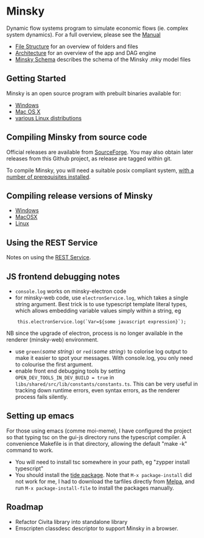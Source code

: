 # Minsky

Dynamic flow systems program to simulate economic flows (ie. complex system dynamics).
For a full overview, please see the [Manual](http://minsky.sf.net/manual/minsky.html)

- [File Structure](File%20structure.md) for an overview of folders and files
- [Architecture](Architecture.md) for an overview of the app and DAG engine
- [Minsky Schema](githubdocs/schema.md) describes the schema of the Minsky .mky model files

## Getting Started

Minsky is an open source program with prebuilt binaries available for:
- [Windows](https://sourceforge.net/projects/minsky/files/Windows%20Binaries/)
- [Mac OS X](https://sourceforge.net/projects/minsky/files/Mac%20Binaries/)
- [various Linux distributions](https://build.opensuse.org/package/show/home:hpcoder1/minsky)

## Compiling Minsky from source code

Official releases are available from [SourceForge](https://sourceforge.net/projects/minsky/files/Sources/). You may also obtain later releases from this Github project, as release are tagged within git.

To compile Minsky, you will need a suitable posix compliant system, [with a number of prerequisites installed](Compiling.md).

## Compiling release versions of Minsky

- [Windows](githubdocs/WindowsRelease.md)
- [MacOSX](githubdocs/MacRelease.md)
- [Linux](githubdocs/LinuxRelease.md)

## Using the REST Service

Notes on using the [REST Service](RESTService.md).

## JS frontend debugging notes

- `console.log` works on minsky-electron code
- for minsky-web code, use `electronService.log`, which takes a single string argument. Best trick is to use typescript template literal types, which allows embedding variable values simply within a string, eg
~~~
    this.electronService.log(`Var=${some javascript expression}`);
~~~
NB since the upgrade of electron, process is no longer available in the renderer (minsky-web) environment.
- use `green(`*some string*`)` or `red(`*some string*`)` to colorise log output to make it easier to spot your messages. With console.log, you only need to colourise the first argument.
- enable front end debugging tools by setting `OPEN_DEV_TOOLS_IN_DEV_BUILD = true` in `libs/shared/src/lib/constants/constants.ts`. This can be very useful in tracking down runtime errors, even syntax errors, as the renderer process fails silently.

## Setting up emacs

For those using emacs (comme moi-meme), I have configured the project so that typing tsc on the gui-js directory runs the typescript compiler. A convenience Makefile is in that directory, allowing the default "make -k" command to work.

- You will need to install tsc somewhere in your path, eg "zypper install typescript"
- You should install the [tide package](https://github.com/ananthakumaran/tide/). Note that `M-x package-install` did not work for me, I had to download the tarfiles directly from [Melpa](https://melpa.org/), and run `M-x package-install-file` to install the packages manually.

## Roadmap

- Refactor Civita library into standalone library
- Emscripten classdesc descriptor to support Minsky in a browser.


